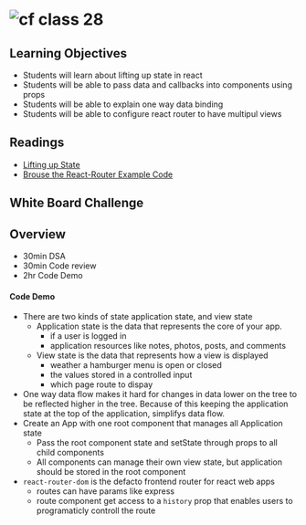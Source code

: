![cf](http://i.imgur.com/7v5ASc8.png) class 28 
===

## Learning Objectives
* Students will learn about lifting up state in react
* Students will be able to pass data and callbacks into components using props
* Students will be able to explain one way data binding
* Students will be able to configure react router to have multipul views

## Readings 
* [Lifting up State](https://facebook.github.io/react/docs/lifting-state-up.html)
* [Brouse the React-Router Example Code](https://reacttraining.com/react-router/web/example/basic)

## White Board Challenge

## Overview 
* 30min DSA
* 30min Code review
* 2hr Code Demo

#### Code Demo
* There are two kinds of state application state, and view state
  * Application state is the data that represents the core of your app.
    * if a user is logged in
    * application resources like notes, photos, posts, and comments
  * View state is the data that represents how a view is displayed
    * weather a hamburger menu is open or closed
    * the values stored in a controlled input
    * which page route to dispay
* One way data flow makes it hard for changes in data lower on the tree to be reflected higher in the tree. Because of this keeping the application state at the top of the application, simplifys data flow.
* Create an App with one root component that manages all Application state
  * Pass the root component state and setState through props to all child components
  * All components can manage their own view state, but application should be stored in the root component
* `react-router-dom` is the defacto frontend router for react web apps
  * routes can have params like express
  * route component get access to a `history` prop that enables users to programaticly controll the route
